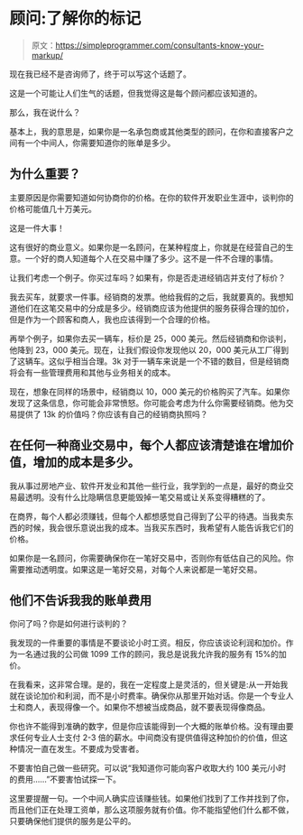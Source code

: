 # 顾问:了解你的标记

> 原文：<https://simpleprogrammer.com/consultants-know-your-markup/>

现在我已经不是咨询师了，终于可以写这个话题了。

这是一个可能让人们生气的话题，但我觉得这是每个顾问都应该知道的。

那么，我在说什么？

基本上，我的意思是，如果你是一名承包商或其他类型的顾问，在你和直接客户之间有一个中间人，你需要知道你的账单是多少。

## 为什么重要？

主要原因是你需要知道如何协商你的价格。在你的软件开发职业生涯中，谈判你的价格可能值几十万美元。

这是一件大事！

这有很好的商业意义。如果你是一名顾问，在某种程度上，你就是在经营自己的生意。一个好的商人知道每个人在交易中赚了多少。这不是一件不合理的事情。

让我们考虑一个例子。你买过车吗？如果有，你是否走进经销店并支付了标价？

我去买车，就要求一件事。经销商的发票。他给我假的之后，我就要真的。我想知道他们在这笔交易中的分成是多少。经销商应该为他提供的服务获得合理的加价，但是作为一个顾客和商人，我也应该得到一个合理的价格。

再举个例子，如果你去买一辆车，标价是 25，000 美元。然后经销商和你谈判，他降到 23，000 美元。现在，让我们假设你发现他以 20，000 美元从工厂得到了这辆车。这似乎相当合理。3k 对于一辆车来说是一个不错的数目，但是经销商将会有一些管理费用和其他与业务相关的成本。

现在，想象在同样的场景中，经销商以 10，000 美元的价格购买了汽车。如果你发现了这条信息，你可能会非常愤怒。你可能会考虑为什么你需要经销商。他为交易提供了 13k 的价值吗？你应该有自己的经销商执照吗？

## 在任何一种商业交易中，每个人都应该清楚谁在增加价值，增加的成本是多少。

我从事过房地产业、软件开发业和其他一些行业，我学到的一点是，最好的商业交易最透明。没有什么比隐瞒信息更能毁掉一笔交易或让关系变得糟糕的了。

在商界，每个人都必须赚钱，但每个人都想感觉自己得到了公平的待遇。当我卖东西的时候，我会很乐意说出我的成本。当我买东西时，我希望有人能告诉我它们的价格。

如果你是一名顾问，你需要确保你在一笔好交易中，否则你有低估自己的风险。你需要推动透明度。如果这是一笔好交易，对每个人来说都是一笔好交易。

## 他们不告诉我我的账单费用

你问了吗？你是如何进行谈判的？

我发现的一件重要的事情是不要谈论小时工资。相反，你应该谈论利润和加价。作为一名通过我的公司做 1099 工作的顾问，我总是说我允许我的服务有 15%的加价。

在我看来，这非常合理。是的，我在一定程度上是灵活的，但关键是:从一开始我就在谈论加价和利润，而不是小时费率。确保你从那里开始对话。你是一个专业人士和商人，表现得像一个。如果你不想被当成商品，就不要表现得像商品。

你也许不能得到准确的数字，但是你应该能得到一个大概的账单价格。没有理由要求任何专业人士支付 2-3 倍的薪水。中间商没有提供值得这种加价的价值，但这种情况一直在发生。不要成为受害者。

不要害怕自己做一些研究。可以说“我知道你可能向客户收取大约 100 美元/小时的费用……”不要害怕试探一下。

这里要提醒一句。一个中间人确实应该赚些钱。如果他们找到了工作并找到了你，而且他们正在处理工资单，那么这项服务就有价值。你不能指望他们什么都不做，只要确保他们提供的服务是公平的。